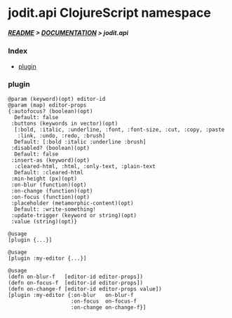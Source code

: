 
# jodit.api ClojureScript namespace

##### [README](../../../README.md) > [DOCUMENTATION](../../COVER.md) > jodit.api

### Index

- [plugin](#plugin)

### plugin

```
@param (keyword)(opt) editor-id
@param (map) editor-props
{:autofocus? (boolean)(opt)
  Default: false
 :buttons (keywords in vector)(opt)
  [:bold, :italic, :underline, :font, :font-size, :cut, :copy, :paste
   :link, :undo, :redo, :brush]
  Default: [:bold :italic :underline :brush]
 :disabled? (boolean)(opt)
  Default: false
 :insert-as (keyword)(opt)
  :cleared-html, :html, :only-text, :plain-text
  Default: :cleared-html
 :min-height (px)(opt)
 :on-blur (function)(opt)
 :on-change (function)(opt)
 :on-focus (function)(opt)
 :placeholder (metamorphic-content)(opt)
  Default: :write-something!
 :update-trigger (keyword or string)(opt)
 :value (string)(opt)}
```

```
@usage
[plugin {...}]
```

```
@usage
[plugin :my-editor {...}]
```

```
@usage
(defn on-blur-f   [editor-id editor-props])
(defn on-focus-f  [editor-id editor-props])
(defn on-change-f [editor-id editor-props value])
[plugin :my-editor {:on-blur   on-blur-f
                    :on-focus  on-focus-f
                    :on-change on-change-f}]
```